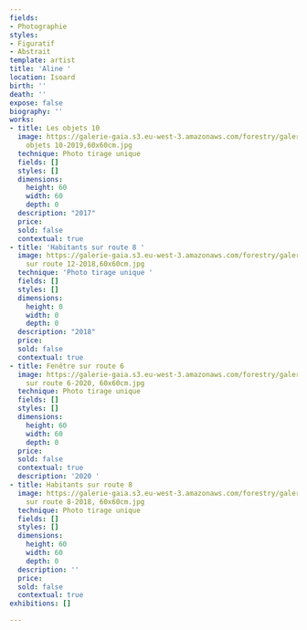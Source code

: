 ```yaml
---
fields:
- Photographie
styles:
- Figuratif
- Abstrait
template: artist
title: 'Aline '
location: Isoard
birth: ''
death: ''
expose: false
biography: ''
works:
- title: Les objets 10
  image: https://galerie-gaia.s3.eu-west-3.amazonaws.com/forestry/galerie-gaia-aline-isoard-les
    objets 10-2019,60x60cm.jpg
  technique: Photo tirage unique
  fields: []
  styles: []
  dimensions:
    height: 60
    width: 60
    depth: 0
  description: "2017"
  price: 
  sold: false
  contextual: true
- title: 'Habitants sur route 8 '
  image: https://galerie-gaia.s3.eu-west-3.amazonaws.com/forestry/galerie-gaia-aline-isoard-habitants
    sur route 12-2018,60x60cm.jpg
  technique: 'Photo tirage unique '
  fields: []
  styles: []
  dimensions:
    height: 0
    width: 0
    depth: 0
  description: "2018"
  price: 
  sold: false
  contextual: true
- title: Fenêtre sur route 6
  image: https://galerie-gaia.s3.eu-west-3.amazonaws.com/forestry/galerie-gaia-aline-isoard-fenêtre
    sur route 6-2020, 60x60cm.jpg
  technique: Photo tirage unique
  fields: []
  styles: []
  dimensions:
    height: 60
    width: 60
    depth: 0
  price: 
  sold: false
  contextual: true
  description: '2020 '
- title: Habitants sur route 8
  image: https://galerie-gaia.s3.eu-west-3.amazonaws.com/forestry/galerie-gaia-aline-isoard-habitants
    sur route 8-2018, 60x60cm.jpg
  technique: Photo tirage unique
  fields: []
  styles: []
  dimensions:
    height: 60
    width: 60
    depth: 0
  description: ''
  price: 
  sold: false
  contextual: true
exhibitions: []

---
```

